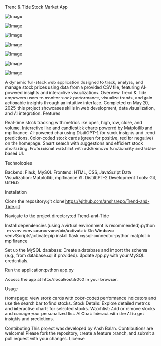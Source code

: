 Trend & Tide Stock Market App

![Image](https://github.com/user-attachments/assets/0f296ba7-8405-4bd9-9046-3e7b2318cd0f)

![Image](https://github.com/user-attachments/assets/d8b9f870-ffb2-417a-b0c1-e762dbcd6529)

![Image](https://github.com/user-attachments/assets/7deeb023-bae4-4bdc-a745-df8ff1b88aac)

![Image](https://github.com/user-attachments/assets/934c1ac7-48f7-4ad1-9356-47766aabf215)

![Image](https://github.com/user-attachments/assets/1ddf1cc1-2080-4bf5-9b8f-98508bba6a28)

![Image](https://github.com/user-attachments/assets/ce95eda8-034c-4069-8fee-473054064c64)

![Image](https://github.com/user-attachments/assets/b9c4d624-b2ff-400d-8992-d3caac049203)


A dynamic full-stack web application designed to track, analyze, and manage stock prices using data from a provided CSV file, featuring AI-powered insights and interactive visualizations.
Overview
Trend & Tide empowers users to monitor stock performance, visualize trends, and gain actionable insights through an intuitive interface. Completed on May 20, 2025, this project showcases skills in web development, data visualization, and AI integration.
Features

Real-time stock tracking with metrics like open, high, low, close, and volume.
Interactive line and candlestick charts powered by Matplotlib and mplfinance.
AI-powered chat using DistilGPT-2 for stock insights and trend predictions.
Color-coded stock cards (green for positive, red for negative) on the homepage.
Smart search with suggestions and efficient stock shortlisting.
Professional watchlist with add/remove functionality and table-based UI.

Technologies

Backend: Flask, MySQL
Frontend: HTML, CSS, JavaScript
Data Visualization: Matplotlib, mplfinance
AI: DistilGPT-2
Development Tools: Git, GitHub

Installation

Clone the repository:git clone https://github.com/anshsrepo/Trend-and-Tide.git


Navigate to the project directory:cd Trend-and-Tide


Install dependencies (using a virtual environment is recommended):python -m venv venv
source venv/bin/activate  # On Windows: venv\Scripts\activate
pip install flask mysql-connector-python matplotlib mplfinance


Set up the MySQL database:
Create a database and import the schema (e.g., from database.sql if provided).
Update app.py with your MySQL credentials.


Run the application:python app.py


Access the app at http://localhost:5000 in your browser.

Usage

Homepage: View stock cards with color-coded performance indicators and use the search bar to find stocks.
Stock Details: Explore detailed metrics and interactive charts for selected stocks.
Watchlist: Add or remove stocks and manage your personalized list.
AI Chat: Interact with the AI to get insights and predictions.

Contributing
This project was developed by Ansh Balan. Contributions are welcome! Please fork the repository, create a feature branch, and submit a pull request with your changes.
License
